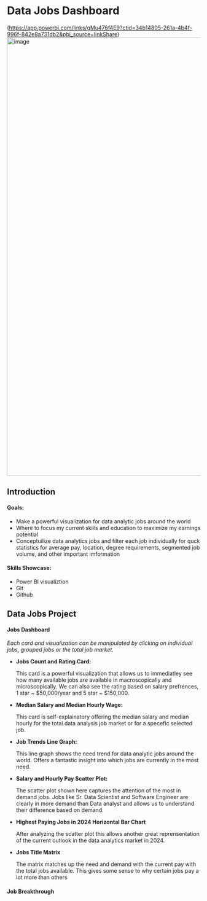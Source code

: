 # Data Jobs Dashboard

(https://app.powerbi.com/links/gMu476f4E9?ctid=34b14805-261a-4b4f-996f-842e8a731db2&pbi_source=linkShare)
<img width="2048" height="1142" alt="image" src="https://github.com/user-attachments/assets/639bd4c7-ff28-4ba6-90ae-247680e87905" />

## Introduction

#### Goals:
- Make a powerful visualization for data analytic jobs around the world
- Where to focus my current skills and education to maximize my earnings potential
- Conceptuilize data analytics jobs and filter each job individually for quck statistics for average pay, location, degree requirements, segmented job volume, and other important imformation

#### Skills Showcase:
- Power BI visualiztion
- Git
- Github

## Data Jobs Project

#### Jobs Dashboard
 *Each card and visualization can be manipulated by clicking on individual jobs, grouped jobs or the total job market.*
 
- **Jobs Count and Rating Card:**
  
  This card is a powerful visualization that allows us to immediatley see how many available jobs are available in macroscopically and microscopically. We can also see the rating based on salary prefrences, 1 star ~ $50,000/year and 5 star ~ $150,000.
- **Median Salary and Median Hourly Wage:**

   This card is self-explainatory offering the median salary and median hourly for the total data analysis job market or for a specefic selected job.
- **Job Trends Line Graph:**

  This line graph shows the need trend for data analytic jobs around the world. Offers a fantastic insight into which jobs are currently in the most need.
- **Salary and Hourly Pay Scatter Plot:**

  The scatter plot shown here captures the attention of the most in demand jobs. Jobs like Sr. Data Scientist and Software Engineer are clearly in more demand than Data analyst and allows us to understand their difference based on demand. 
- **Highest Paying Jobs in 2024 Horizontal Bar Chart**

  After analyzing the scatter plot this allows another great reprensentation of the current outlook in the data analytics market in 2024.
- **Jobs Title Matrix**
  
  The matrix matches up the need and demand with the current pay with the total jobs available. This gives some sense to why certain jobs pay a lot more than others



#### Job Breakthrough

